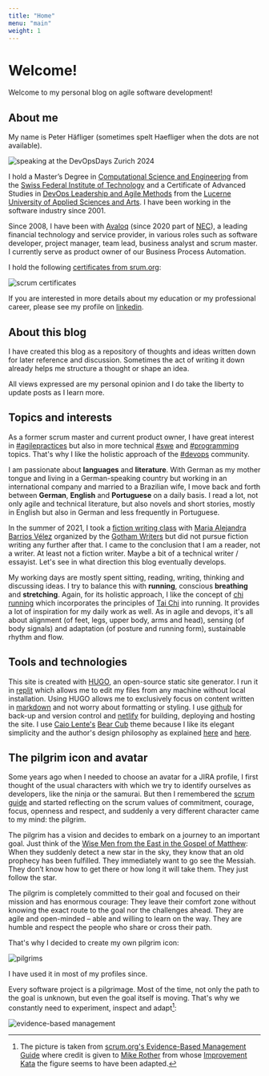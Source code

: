 ```yaml
---
title: "Home"
menu: "main"
weight: 1
---
```


# Welcome!

Welcome to my personal blog on agile software development!

## About me

My name is Peter Häfliger (sometimes spelt Haefliger when the dots are not available).

![speaking at the DevOpsDays Zurich 2024](/images/speaking.jpg)

I hold a Master’s Degree in [Computational Science and Engineering](https://rw.ethz.ch) from the [Swiss Federal Institute of Technology](https://ethz.ch) and a Certificate of Advanced Studies in [DevOps Leadership and Agile Methods](https://www.hslu.ch/en/lucerne-school-of-information-technology/continuing-education/technologies-and-methods/cas-devops-and-cloud-transformation/) from the [Lucerne University of Applied Sciences and Arts](https://www.hslu.ch/en/). I have been working in the software industry since 2001.

Since 2008, I have been with [Avaloq](https://www.avaloq.com) (since 2020 part of [NEC](https://www.nec.com)), a leading financial technology and service provider, in various roles such as software developer, project manager, team lead, business analyst and scrum master. I currently serve as product owner of our Business Process Automation.

I hold the following [certificates from srum.org](https://www.scrum.org/user/628402):

![scrum certificates](/images/scrum_certificates.png)

If you are interested in more details about my education or my professional career, please see my profile on [linkedin](https://www.linkedin.com/in/peter-h%C3%A4fliger-89b107103/). 

## About this blog

I have created this blog as a repository of thoughts and ideas written down for later reference and discussion. Sometimes the act of writing it down already helps me structure a thought or shape an idea.

All views expressed are my personal opinion and I do take the liberty to update posts as I learn more.

## Topics and interests

As a former scrum master and current product owner, I have great interest in [#agilepractices](/tags/agilepractices) but also in more technical [#swe](/tags/swe) and [#programming](/tags/programming) topics. That's why I like the holistic approach of the [#devops](/tags/devops) community.

I am passionate about **languages** and **literature**. With German as my mother tongue and living in a German-speaking country but working in an international company and married to a Brazilian wife, I move back and forth between **German**, **English** and **Portuguese** on a daily basis. I read a lot, not only agile and technical literature, but also novels and short stories, mostly in English but also in German and less frequently in Portuguese. 

In the summer of 2021, I took a [fiction writing class](https://wp.writingclasses.com/courses/fiction-writing-i/) with [Maria Alejandra Barrios Vélez](https://mariaalejandrabarriosvelez.com/) organized by the [Gotham Writers](https://www.writingclasses.com/) but did not pursue fiction writing any further after that. I came to the conclusion that I am a reader, not a writer. At least not a fiction writer. Maybe a bit of a technical writer / essayist. Let's see in what direction this blog eventually develops.

My working days are mostly spent sitting, reading, writing, thinking and discussing ideas. I try to balance this with **running**, conscious **breathing** and **stretching**. Again, for its holistic approach, I like the concept of [chi running](https://www.runwithconstanza.com/) which incorporates the principles of [Tai Chi](https://en.wikipedia.org/wiki/Tai_chi) into running. It provides a lot of inspiration for my daily work as well. As in agile and devops, it's all about alignment (of feet, legs, upper body, arms and head), sensing (of body signals) and adaptation (of posture and running form), sustainable rhythm and flow.

## Tools and technologies

This site is created with [HUGO](https://gohugo.io/), an open-source static site generator. I run it in [replit](https://replit.com) which allows me to edit my files from any machine without local installation. Using HUGO allows me to exclusively focus on content written in [markdown](https://www.markdownguide.org/getting-started/) and not worry about formatting or styling. I use [github](https://github.com) for back-up and version control and [netlify](https://netlify.com) for building, deploying and hosting the site. I use [Caio Lente's](https://lente.dev/en/) [Bear Cub](https://themes.gohugo.io/themes/hugo-bearcub/) theme because I like its elegant simplicity and the author's design philosophy as explained [here](https://clente.github.io/hugo-bearcub/) and [here](https://lente.dev/en/posts/stone-websites/).

## The pilgrim icon and avatar

Some years ago when I needed to choose an avatar for a JIRA profile, I first thought of the usual characters with which we try to identify ourselves as developers, like the ninja or the samurai. But then I remembered the [scrum guide](https://scrumguides.org/) and started reflecting on the scrum values of commitment, courage, focus, openness and respect, and suddenly a very different character came to my mind: the pilgrim.

The pilgrim has a vision and decides to embark on a journey to an important goal. Just think of the [Wise Men from the East in the Gospel of Matthew](https://www.bibleserver.com/KJV/Matthew2%3A1): When they suddenly detect a new star in the sky, they know that an old prophecy has been fulfilled. They immediately want to go see the Messiah. They don’t know how to get there or how long it will take them. They just follow the star.

The pilgrim is completely committed to their goal and focused on their mission and has enormous courage: They leave their comfort zone without knowing the exact route to the goal nor the challenges ahead. They are agile and open-minded – able and willing to learn on the way. They are humble and respect the people who share or cross their path.

That's why I decided to create my own pilgrim icon:

![pilgrims](/images/3_pilgrims.png)

I have used it in most of my profiles since.

Every software project is a pilgrimage. Most of the time, not only the path to the goal is unknown, but even the goal itself is moving. That's why we constantly need to experiment, inspect and adapt[^1]:

![evidence-based management](/images/evidence_based_management.png)

[^1]: The picture is taken from [scrum.org's Evidence-Based Management Guide](https://www.scrum.org/resources/evidence-based-management-guide) where credit is given to [Mike Rother](http://www-personal.umich.edu/~mrother/Homepage.html) from whose [Improvement Kata](http://www-personal.umich.edu/~mrother/The_Improvement_Kata.html) the figure seems to have been adapted.

